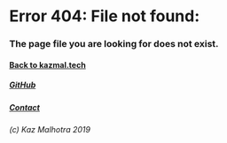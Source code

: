 # Error 404: File not found:
### The page file you are looking for does not exist.
#### [Back to kazmal.tech](https://kazmal.tech)    
##### [GitHub](https://github.com/kazmalhotra)
##### [Contact](https://kazmal.tech/pages/contact.html)
###### (c) Kaz Malhotra 2019
